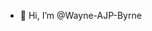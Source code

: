- 👋 Hi, I’m @Wayne-AJP-Byrne

<!---
Wayne-AJP-Byrne/Wayne-AJP-Byrne is a ✨ special ✨ repository because its `README.md` (this file) appears on your GitHub profile.
You can click the Preview link to take a look at your changes.
--->
